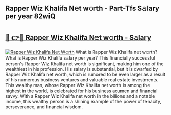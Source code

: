 ## Rapper Wiz Khalifa N𝚎t w𝚘rth - Part-Tfs S𝚊lary per year 82wiQ

# <h2><a href="http://gc1iehg.nevu.top/?p=Rapper+Wiz+Khalifa">🔗 👉🔴 Rapper Wiz Khalifa N𝚎t w𝚘rth - S𝚊lary</a></h2>

[![Rapper Wiz Khalifa N𝚎t W𝚘rth](https://i.imgur.com/Oavwk0R.jpeg)](http://gc1iehg.nevu.top/?p=Rapper+Wiz+Khalifa)
What is Rapper Wiz Khalifa n𝚎t w𝚘rth? What is Rapper Wiz Khalifa s𝚊lary per year?
This financially successful person's Rapper Wiz Khalifa net worth is significant, making him one of the wealthiest in his profession. His salary is substantial, but it is dwarfed by Rapper Wiz Khalifa net worth, which is rumored to be even larger as a result of his numerous business ventures and valuable real estate investments. This wealthy man, whose Rapper Wiz Khalifa net worth is among the highest in the world, is celebrated for his business acumen and financial savvy. With a Rapper Wiz Khalifa net worth in the billions and a notable income, this wealthy person is a shining example of the power of tenacity, perseverance, and financial wisdom.
